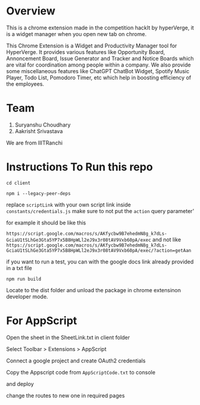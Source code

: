 # Overview

This is a chrome extension made in the competition hackIt by hyperVerge, it is a widget manager when you open new tab on chrome.

This Chrome Extension is a Widget and Productivity Manager tool for HyperVerge. It provides various features like Opportunity Board, Annoncement Board, Issue Generator and Tracker and Notice Boards which are vital for coordination among people within a company. We also provide some miscellaneous features like ChatGPT ChatBot Widget, Spotify Music Player, Todo List, Pomodoro Timer, etc which help in boosting efficiency of the employees. 

# Team

1. Suryanshu Choudhary
2. Aakrisht Srivastava 

We are from IIITRanchi

# Instructions To Run this repo

`cd client`

`npm i --legacy-peer-deps`

replace `scriptLink` with your own script link inside `constants/credentials.js`
make sure to not put the `action` query parameter'

for example it should be like this

`https://script.google.com/macros/s/AKfycbw9B7ehedmN8g_k7dLs-GciaU1tSLhGe3Gta5YP7x5B8HpWLl2eJ9x3r08tAV9Vxb60pA/exec` and not like `https://script.google.com/macros/s/AKfycbw9B7ehedmN8g_k7dLs-GciaU1tSLhGe3Gta5YP7x5B8HpWLl2eJ9x3r08tAV9Vxb60pA/exec/?action=getAan`

if you want to run a test, you can with the google docs link already provided in a txt file

`npm run build`

Locate to the dist folder and unload the package in chrome extensinon developer mode.

# For AppScript

Open the sheet in the SheetLink.txt in client folder

Select Toolbar > Extensions > AppScript

Connect a google project and create OAuth2 credentials

Copy the Appscript code from `AppScriptCode.txt` to console

and deploy

change the routes to new one in required pages



